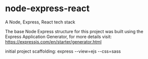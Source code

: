 # node-express-react
A Node, Express, React tech stack

The base Node Express structure for this project was built using the Express Application Generator,
for more details visit:
https://expressjs.com/en/starter/generator.html

initial project scaffolding:
express --view=ejs --css=sass